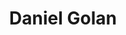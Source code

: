 ---
title: "Daniel Golan"
collection: people
category: former
image: "/images/golan.jpg"
role: "Principal Investigator"
department: "College of Engineering, Mechanical Engineering Department, ERAU"
degree: "B.S. - Mechanical Engineering"
link: https://www.linkedin.com/in/daniel-golan-2b27451a8/
---